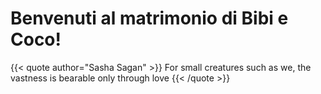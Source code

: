 # Benvenuti al matrimonio di Bibi e Coco!

{{< quote author="Sasha Sagan" >}}
For small creatures such as we, the vastness is bearable only through love
{{< /quote >}}

<div id="rsvp-widget"></div>

<script>
    (function (w, d, s, o, f, js, fjs) {
      w[o] = w[o] || function () { (w[o].q = w[o].q || []).push(arguments) };
      js = d.createElement(s), fjs = d.getElementsByTagName(s)[0];
      js.id = o; js.src = f; js.async = 1; fjs.parentNode.insertBefore(js, fjs);
    }(window, document, 'script', 'oursvp', 'https://www.oursvp.app/widget/widget.js'));
    oursvp('init', { 
      element: document.getElementById('rsvp-widget'),
      showBackBtn: true,
      eventId: 'hKyDa32ik71BwwhdZMCB',
      showBackBtn: false,
      language: 'english'
    }); 
</script>